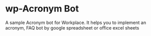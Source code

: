 # wp-Acronym Bot
A sample Acronym bot for Workplace. It helps you to implement an acronym, FAQ bot by google spreadsheet or office excel sheets
